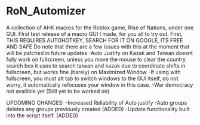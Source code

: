 # RoN_Automizer
A collection of AHK macros for the Roblox game, RIse of Nations, under one GUI. 
FIrst test release of a macro GUI I made, for you all to try out. 
First, THIS REQUIRES AUTOHOTKEY, SEARCH FOR IT ON GOOGLE, ITS FREE AND SAFE
Do note that there are a few issues with this at the moment that will be patched in future updates
-Auto Justify on Kazak and Taiwan doesnt fully work on fullscreen, unless you move the mouse to clear the country search box it uses to search taiwan and kazak due to coordinate shifts in fullscreen, but works fine (barely) on Maximized Window
-If using with fullscreen, you must alt tab to switch windows to the GUI itself, do not worry, it automatically refocuses your window in this case.
-War democracy not availible yet (Still yet to be worked on)

UPCOMING CHANGES:
-Increased Reliability of Auto justify
-Auto groups deletes any groups previously created (ADDED)
-Update functionality built into the script itself. (ADDED)
